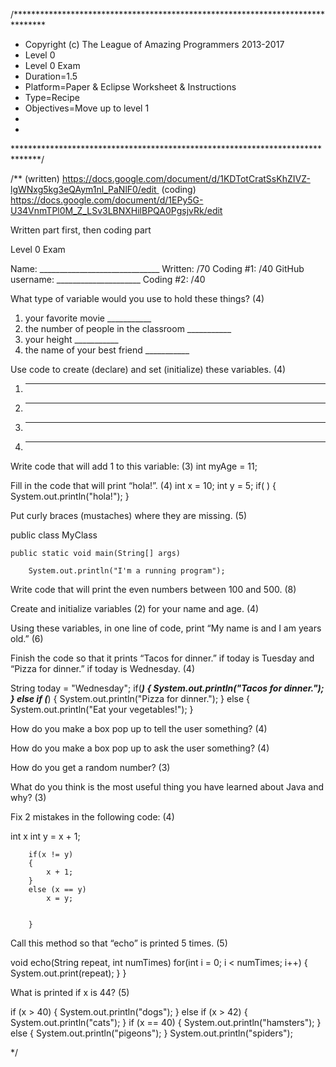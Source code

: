 /*******************************************************************************
 *    Copyright (c) The League of Amazing Programmers 2013-2017
 *    Level 0
 *    Level 0 Exam
 *    Duration=1.5
 *    Platform=Paper & Eclipse Worksheet & Instructions
 *    Type=Recipe
 *    Objectives=Move up to level 1
 *    
 *    
 ******************************************************************************/

/**	
(written) https://docs.google.com/document/d/1KDTotCratSsKhZIVZ-lgWNxg5kg3eQAym1nl_PaNlF0/edit 
(coding) https://docs.google.com/document/d/1EPy5G-U34VnmTPl0M_Z_LSv3LBNXHilBPQA0PgsjvRk/edit
		
Written part first, then coding part		
																	
Level 0 Exam

          
Name: ______________________________         Written:           /70
                                             Coding #1:         /40
GitHub username: _____________________       Coding #2:         /40        


What type of variable would you use to hold these things? (4)
1. your favorite movie                ___________
2. the number of people in the classroom    ___________
3. your height                    ___________
4. the name of your best friend            ___________


Use code to create (declare) and set (initialize) these variables. (4)
1. _______________________________________
2. _______________________________________
3. _______________________________________
4. _______________________________________



Write code that will add 1 to this variable: (3)
    int myAge = 11;



Fill in the code that will print “hola!”. (4)
int x = 10;
    int y = 5;
    if(                                   )
{
        System.out.println("hola!");
    }

	

Put curly braces (mustaches) where they are missing. (5)


public class MyClass 
    
    public static void main(String[] args)
    
        System.out.println("I'm a running program");
    



Write code that will print the even numbers between 100 and 500. (8)



Create and initialize variables (2) for your name and age. (4)



Using these variables, in one line of code, print “My name is <your name> and I am <your age> years old.” (6)




Finish the code so that it prints “Tacos for dinner.” if today is Tuesday and “Pizza for dinner.” if today is Wednesday. (4)


String today = "Wednesday";
        if(_________________________)
{
            System.out.println("Tacos for dinner.");
        }
else if (_________________________) 
{
            System.out.println("Pizza for dinner.");
        } 
else 
{
            System.out.println("Eat your vegetables!");
        }


How do you make a box pop up to tell the user something? (4)



How do you make a box pop up to ask the user something? (4)



How do you get a random number? (3)



What do you think is the most useful thing you have learned about Java and why? (3)



Fix 2 mistakes in the following code: (4)


int x
        int y = x + 1;
        
        if(x != y)
        {
            x + 1;
        } 
        else (x == y)
            x = y;


        }


Call this method so that “echo” is printed 5 times. (5)


void echo(String repeat, int numTimes)
for(int i = 0; i < numTimes; i++)
{        
System.out.print(repeat);
        }
}



What is printed if x is 44? (5)


 if (x > 40) {
            System.out.println("dogs");
        }
        else if (x > 42) {
            System.out.println("cats");
        }
        if (x == 40) {
            System.out.println("hamsters");
        } else {
            System.out.println("pigeons");
        }
            System.out.println("spiders");

*/